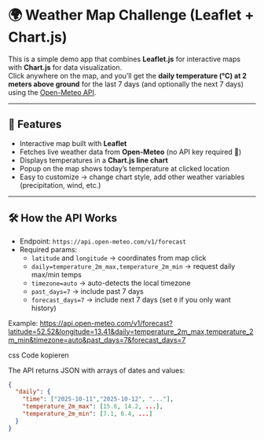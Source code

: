 # 🌍 Weather Map Challenge (Leaflet + Chart.js)

This is a simple demo app that combines **Leaflet.js** for interactive maps with **Chart.js** for data visualization.  
Click anywhere on the map, and you’ll get the **daily temperature (°C) at 2 meters above ground** for the last 7 days (and optionally the next 7 days) using the [Open-Meteo API](https://open-meteo.com/).

---

## 🚀 Features
- Interactive map built with **Leaflet**
- Fetches live weather data from **Open-Meteo** (no API key required 🎉)
- Displays temperatures in a **Chart.js line chart**
- Popup on the map shows today’s temperature at clicked location
- Easy to customize → change chart style, add other weather variables (precipitation, wind, etc.)

---

## 🛠 How the API Works
- Endpoint: `https://api.open-meteo.com/v1/forecast`
- Required params:
  - `latitude` and `longitude` → coordinates from map click
  - `daily=temperature_2m_max,temperature_2m_min` → request daily max/min temps
  - `timezone=auto` → auto-detects the local timezone
  - `past_days=7` → include past 7 days
  - `forecast_days=7` → include next 7 days (set `0` if you only want history)
  
Example:
https://api.open-meteo.com/v1/forecast?latitude=52.52&longitude=13.41&daily=temperature_2m_max,temperature_2m_min&timezone=auto&past_days=7&forecast_days=7

css
Code kopieren

The API returns JSON with arrays of dates and values:
```json
{
  "daily": {
    "time": ["2025-10-11","2025-10-12", "..."],
    "temperature_2m_max": [15.6, 14.2, ...],
    "temperature_2m_min": [7.1, 6.4, ...]
  }
}
